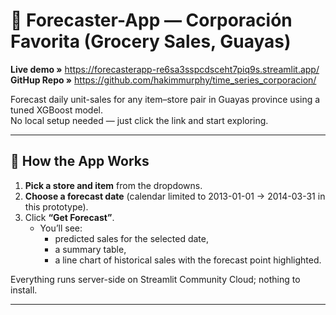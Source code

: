 # 🛒 Forecaster-App — Corporación Favorita (Grocery Sales, Guayas)

**Live demo »** <https://forecasterapp-re6sa3sspcdsceht7piq9s.streamlit.app/>  
**GitHup Repo »** <https://github.com/hakimmurphy/time_series_corporacion/>

Forecast daily unit-sales for any item–store pair in Guayas province using a tuned XGBoost model.  
No local setup needed — just click the link and start exploring.

---

## 🚀 How the App Works

1. **Pick a store and item** from the dropdowns.  
2. **Choose a forecast date** (calendar limited to 2013-01-01 → 2014-03-31 in this prototype).  
3. Click **“Get Forecast”**.  
   * You’ll see:  
     * predicted sales for the selected date,  
     * a summary table,  
     * a line chart of historical sales with the forecast point highlighted.

Everything runs server-side on Streamlit Community Cloud; nothing to install.

---

